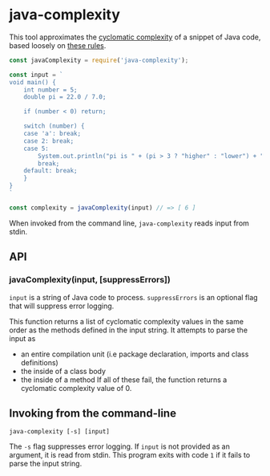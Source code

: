 
# java-complexity
This tool approximates the [cyclomatic complexity](https://en.wikipedia.org/wiki/Cyclomatic_complexity) of a snippet of Java code, based loosely on [these rules](https://www.leepoint.net/principles_and_practices/complexity/complexity-java-method.html).

```js
const javaComplexity = require('java-complexity');

const input = `
void main() {
    int number = 5;
    double pi = 22.0 / 7.0;

    if (number < 0) return;

    switch (number) {
    case 'a': break;
    case 2: break;
    case 5:
        System.out.println("pi is " + (pi > 3 ? "higher" : "lower") + " than 3.");
        break;
    default: break;
    }
}
`

const complexity = javaComplexity(input) // => [ 6 ]
```

When invoked from the command line, `java-complexity` reads input from stdin.

## API
### javaComplexity(input, [suppressErrors])
`input` is a string of Java code to process. `suppressErrors` is an optional flag that will suppress error logging.

This function returns a list of cyclomatic complexity values in the same order as the methods defined in the input string.
It attempts to parse the input as 
- an entire compilation unit (i.e package declaration, imports and class definitions)
- the inside of a class body
- the inside of a method
If all of these fail, the function returns a cyclomatic complexity value of 0.

## Invoking from the command-line
```
java-complexity [-s] [input]
```

The `-s` flag suppresses error logging. If `input` is not provided as an argument, it is read from stdin. This program exits with code `1` if it fails to parse the input string.
